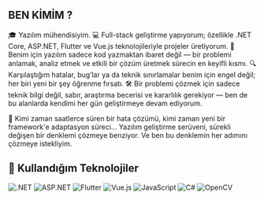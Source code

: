 ## BEN KİMİM ?

🎓 Yazılım mühendisiyim.
💻 Full-stack geliştirme yapıyorum; özellikle .NET Core, ASP.NET, Flutter ve Vue.js teknolojileriyle projeler üretiyorum.
🚀 Benim için yazılım sadece kod yazmaktan ibaret değil — bir problemi anlamak, analiz etmek ve etkili bir çözüm üretmek sürecin en keyifli kısmı.
🔍 Karşılaştığım hatalar, bug’lar ya da teknik sınırlamalar benim için engel değil; her biri yeni bir şey öğrenme fırsatı.
🛠️ Bir problemi çözmek için sadece teknik bilgi değil, sabır, araştırma becerisi ve kararlılık gerekiyor — ben de bu alanlarda kendimi her gün geliştirmeye devam ediyorum.

📌 Kimi zaman saatlerce süren bir hata çözümü, kimi zaman yeni bir framework'e adaptasyon süreci... Yazılım geliştirme serüveni, sürekli değişen bir denklemi çözmeye benziyor. Ve ben bu denklemin her adımını çözmeye istekliyim.

## 🧠 Kullandığım Teknolojiler

![.NET](https://img.shields.io/badge/-.NET-512BD4?style=flat&logo=dotnet&logoColor=white)
![ASP.NET](https://img.shields.io/badge/-ASP.NET-5C2D91?style=flat&logo=.net&logoColor=white)
![Flutter](https://img.shields.io/badge/-Flutter-02569B?style=flat&logo=flutter&logoColor=white)
![Vue.js](https://img.shields.io/badge/-Vue.js-4FC08D?style=flat&logo=vue.js&logoColor=white)
![JavaScript](https://img.shields.io/badge/-JavaScript-F7DF1E?style=flat&logo=javascript&logoColor=black)
![C#](https://img.shields.io/badge/-CSharp-239120?style=flat&logo=c-sharp&logoColor=white)
![OpenCV](https://img.shields.io/badge/-OpenCV-5C3EE8?style=flat&logo=opencv&logoColor=white)

